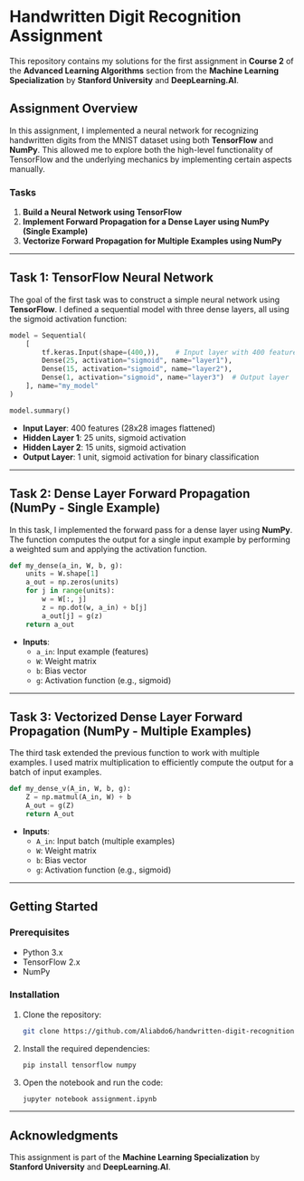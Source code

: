 # Handwritten Digit Recognition Assignment

This repository contains my solutions for the first assignment in **Course 2** of the **Advanced Learning Algorithms** section from the **Machine Learning Specialization** by **Stanford University** and **DeepLearning.AI**.

## Assignment Overview

In this assignment, I implemented a neural network for recognizing handwritten digits from the MNIST dataset using both **TensorFlow** and **NumPy**. This allowed me to explore both the high-level functionality of TensorFlow and the underlying mechanics by implementing certain aspects manually.

### Tasks

1. **Build a Neural Network using TensorFlow**
2. **Implement Forward Propagation for a Dense Layer using NumPy (Single Example)**
3. **Vectorize Forward Propagation for Multiple Examples using NumPy**

---

## Task 1: TensorFlow Neural Network

The goal of the first task was to construct a simple neural network using **TensorFlow**. I defined a sequential model with three dense layers, all using the sigmoid activation function:

```python
model = Sequential(
    [
        tf.keras.Input(shape=(400,)),    # Input layer with 400 features
        Dense(25, activation="sigmoid", name="layer1"),
        Dense(15, activation="sigmoid", name="layer2"),
        Dense(1, activation="sigmoid", name="layer3")  # Output layer
    ], name="my_model"
)

model.summary()
```

- **Input Layer**: 400 features (28x28 images flattened)
- **Hidden Layer 1**: 25 units, sigmoid activation
- **Hidden Layer 2**: 15 units, sigmoid activation
- **Output Layer**: 1 unit, sigmoid activation for binary classification

---

## Task 2: Dense Layer Forward Propagation (NumPy - Single Example)

In this task, I implemented the forward pass for a dense layer using **NumPy**. The function computes the output for a single input example by performing a weighted sum and applying the activation function.

```python
def my_dense(a_in, W, b, g):
    units = W.shape[1]
    a_out = np.zeros(units)
    for j in range(units):
        w = W[:, j]
        z = np.dot(w, a_in) + b[j]
        a_out[j] = g(z)
    return a_out
```

- **Inputs**:
  - `a_in`: Input example (features)
  - `W`: Weight matrix
  - `b`: Bias vector
  - `g`: Activation function (e.g., sigmoid)

---

## Task 3: Vectorized Dense Layer Forward Propagation (NumPy - Multiple Examples)

The third task extended the previous function to work with multiple examples. I used matrix multiplication to efficiently compute the output for a batch of input examples.

```python
def my_dense_v(A_in, W, b, g):
    Z = np.matmul(A_in, W) + b
    A_out = g(Z)
    return A_out
```

- **Inputs**:
  - `A_in`: Input batch (multiple examples)
  - `W`: Weight matrix
  - `b`: Bias vector
  - `g`: Activation function (e.g., sigmoid)

---

## Getting Started

### Prerequisites

- Python 3.x
- TensorFlow 2.x
- NumPy

### Installation

1. Clone the repository:

   ```bash
   git clone https://github.com/Aliabdo6/handwritten-digit-recognition-assignment.git
   ```

2. Install the required dependencies:

   ```bash
   pip install tensorflow numpy
   ```

3. Open the notebook and run the code:

   ```bash
   jupyter notebook assignment.ipynb
   ```

---

## Acknowledgments

This assignment is part of the **Machine Learning Specialization** by **Stanford University** and **DeepLearning.AI**.
